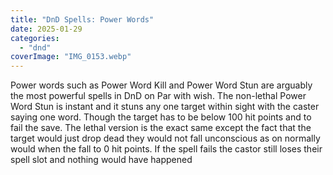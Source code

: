 ```yaml
---
title: "DnD Spells: Power Words"
date: 2025-01-29
categories: 
  - "dnd"
coverImage: "IMG_0153.webp"
---
```


Power words such as Power Word Kill and Power Word Stun are arguably the most powerful spells in DnD on Par with wish. The non-lethal Power Word Stun is instant and it stuns any one target within sight with the caster saying one word. Though the target has to be below 100 hit points and to fail the save. The lethal version is the exact same except the fact that the target would just drop dead they would not fall unconscious as on normally would when the fall to 0 hit points. If the spell fails the castor still loses their spell slot and nothing would have happened
